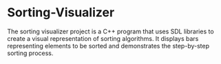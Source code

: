 # Sorting-Visualizer
The sorting visualizer project is a C++ program that uses SDL libraries to create a visual representation of sorting algorithms. It displays bars representing elements to be sorted and demonstrates the step-by-step sorting process.
